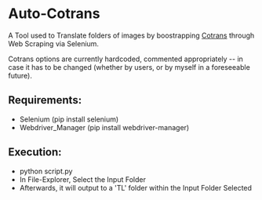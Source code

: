 # Auto-Cotrans
A Tool used to Translate folders of images by boostrapping [Cotrans](https://github.com/VoileLabs/cotrans) through Web Scraping via Selenium.

Cotrans options are currently hardcoded, commented appropriately -- in case it has to be changed (whether by users, or by myself in a foreseeable future).

## Requirements:
 - Selenium (pip install selenium)
 - Webdriver_Manager (pip install webdriver-manager)

## Execution:
  - python script.py
  - In File-Explorer, Select the Input Folder
  - Afterwards, it will output to a 'TL' folder within the Input Folder Selected
